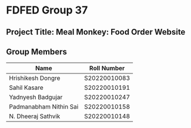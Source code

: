 # FDFED Group 37

## Project Title: Meal Monkey: Food Order Website

## Group Members

| Name                   | Roll Number  |
| ---------------------- | ------------ |
| Hrishikesh Dongre      | S20220010083 |
| Sahil Kasare           | S20220010191 |
| Yadnyesh Badgujar      | S20220010247 |
| Padmanabham Nithin Sai | S20220010158 |
| N. Dheeraj Sathvik     | S20220010148 |
